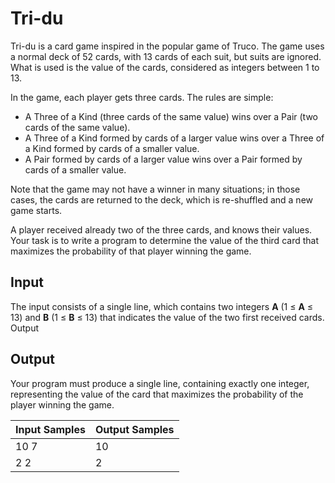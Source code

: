 # Tri-du
Tri-du is a card game inspired in the popular game of Truco. The game uses a normal deck of 52 cards, with 13 cards of each suit, but suits are ignored. What is used is the value of the cards, considered as integers between 1 to 13.

In the game, each player gets three cards. The rules are simple:

* A Three of a Kind (three cards of the same value) wins over a Pair (two cards of the same value).
* A Three of a Kind formed by cards of a larger value wins over a Three of a Kind formed by cards of a smaller value.
* A Pair formed by cards of a larger value wins over a Pair formed by cards of a smaller value.

Note that the game may not have a winner in many situations; in those cases, the cards are returned to the deck, which is re-shuffled and a new game starts.

A player received already two of the three cards, and knows their values. Your task is to write a program to determine the value of the third card that maximizes the probability of that player winning the game.

## Input
The input consists of a single line, which contains two integers **A** (1 ≤ **A** ≤ 13) and **B** (1 ≤ **B** ≤ 13) that indicates the value of the two first received cards.
Output

## Output
Your program must produce a single line, containing exactly one integer, representing the value of the card that maximizes the probability of the player winning the game.

| Input Samples | Output Samples |
|---------------|----------------|
| 10 7          | 10             |
| 2 2           | 2              |
